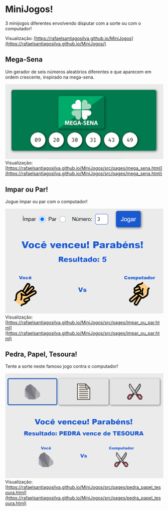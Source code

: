 # MiniJogos!

3 minijogos diferentes envolvendo disputar com a sorte ou com o computador!

Visualização: [https://rafaelsantiagosilva.github.io/MiniJogos](https://rafaelsantiagosilva.github.io/MiniJogos/)

## Mega-Sena

Um gerador de seis números aleatórios diferentes e que aparecem em ordem crescente, inspirado na mega-sena.

![Imagem do minijogo Mega-Sena](./src/assets/images/views/mega-sena.png)
Visualização: [https://rafaelsantiagosilva.github.io/MiniJogos/src/pages/mega_sena.html](https://rafaelsantiagosilva.github.io/MiniJogos/src/pages/mega_sena.html)

## Impar ou Par!

Jogue ímpar ou par com o computador!

![Imagem do minijogo Ímpar ou Par!](./src/assets/images/views/impar_ou_par.png)
Visualização: [https://rafaelsantiagosilva.github.io/MiniJogos/src/pages/impar_ou_par.html](https://rafaelsantiagosilva.github.io/MiniJogos/src/pages/impar_ou_par.html)


## Pedra, Papel, Tesoura!

Tente a sorte neste famoso jogo contra o computador!

![Imagem do minijogo Ímpar ou Par!](./src/assets/images/views/pedra_papel_tesoura.png)
Visualização: [https://rafaelsantiagosilva.github.io/MiniJogos/src/pages/pedra_papel_tesoura.html](https://rafaelsantiagosilva.github.io/MiniJogos/src/pages/pedra_papel_tesoura.html)